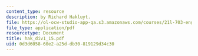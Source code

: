 ```yaml
---
content_type: resource
description: by Richard Hakluyt.
file: https://ol-ocw-studio-app-qa.s3.amazonaws.com/courses/21l-703-english-renaissance-drama-theatre-and-society-in-the-age-of-shakespeare-fall-2003/0d3d605860e2a25ddb30819129d34c30_hak_div1_15.pdf
file_type: application/pdf
resourcetype: Document
title: hak_div1_15.pdf
uid: 0d3d6058-60e2-a25d-db30-819129d34c30
---
```

